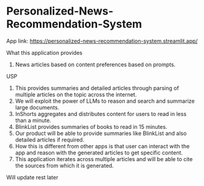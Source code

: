 # Personalized-News-Recommendation-System

App link: https://personalized-news-recommendation-system.streamlit.app/

What this application provides

1. News articles based on content preferences based on prompts.

USP

1. This provides summaries and detailed articles through parsing of multiple articles on the topic across the internet.
2. We will exploit the power of LLMs to reason and search and summarize large documents.
3. InShorts aggregates and distributes content for users to read in less than a minute.
4. BlinkList provides summaries of books to read in 15 minutes.
5. Our product will be able to provide summaries like BlinkList and also detailed articles if required.
6. How this is different from other apps is that user can interact with the app and reason with the generated articles to get specific content.
7. This application iterates across multiple articles and will be able to cite the sources from which it is generated.

Will update rest later
